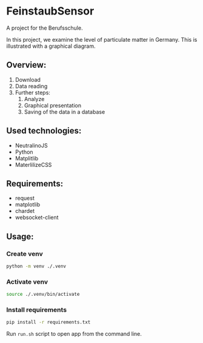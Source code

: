 # FeinstaubSensor

A project for the Berufsschule.

In this project, we examine the level of particulate matter in Germany.
This is illustrated with a graphical diagram.

## Overview:

1. Download
2. Data reading
3. Further steps:
   1. Analyze
   2. Graphical presentation
   3. Saving of the data in a database


## Used technologies:

- NeutralinoJS
- Python
- Matplitlib
- MaterlilizeCSS


## Requirements:

- request
- matplotlib
- chardet
- websocket-client


## Usage:


### Create venv

```sh
python -m venv ./.venv
```

### Activate venv

```sh
source ./.venv/bin/activate 
```

### Install requirements

```bash
pip install -r requirements.txt
```


Run `run.sh` script to open app from the command line.